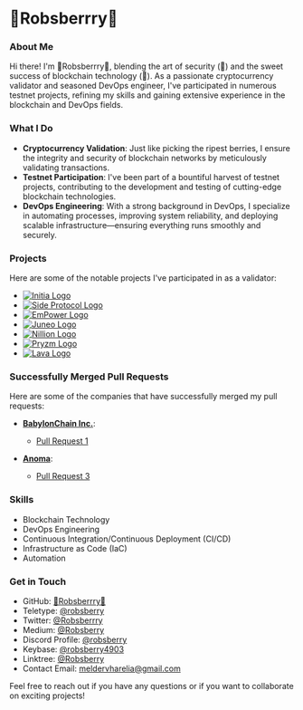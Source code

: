 # 🔐Robsberrry🍇

### About Me

Hi there! I'm 🔐Robsberrry🍇, blending the art of security (🔐) and the sweet success of blockchain technology (🍇). As a passionate cryptocurrency validator and seasoned DevOps engineer, I've participated in numerous testnet projects, refining my skills and gaining extensive experience in the blockchain and DevOps fields.

### What I Do

- **Cryptocurrency Validation**: Just like picking the ripest berries, I ensure the integrity and security of blockchain networks by meticulously validating transactions.
- **Testnet Participation**: I've been part of a bountiful harvest of testnet projects, contributing to the development and testing of cutting-edge blockchain technologies.
- **DevOps Engineering**: With a strong background in DevOps, I specialize in automating processes, improving system reliability, and deploying scalable infrastructure—ensuring everything runs smoothly and securely.

### Projects

Here are some of the notable projects I've participated in as a validator:

- [![Initia Logo](https://pbs.twimg.com/profile_images/1604751287618113536/ayyW6i94_200x200.jpg)](https://scan.initia.tech/initiation-1/validators/initvaloper1w98g9kakkffwayazep6fpl6u7d4ektguyt90qe)
- [![Side Protocol Logo](https://pbs.twimg.com/profile_images/1666366346492542977/ywO_kmkx_200x200.jpg)](https://testnet.side.explorers.guru/validator/bcvaloper10j5t9p387fv9j80r3rcl9zqeylg22jt4fgjr0r)
- [![EmPower Logo](URL_ссылки_на_фото_EmPower)](https://testnet.itrocket.net/empower/staking/empowervaloper1f4pdukln92a5x08uxvueazwfceym7tr4e0a46m)
- [![Juneo Logo](https://pbs.twimg.com/profile_images/1660629238372790273/zmyiq2yj_200x200.jpg)](https://socotra.mcnscan.io/chain/mKe5MCK21ctRD8XXiVibCRL7LrJbcx3apPPRapJ3VgGQj21Tb)
- [![Nillion Logo](https://pbs.twimg.com/profile_images/1464770850293534720/AdOJJAHw_200x200.jpg)](https://testnet.nillion.explorers.guru/validator/nillionvaloper1zkxw7rce5a5frvm72942t5w8pkfhhtcaa78a89)
- [![Pryzm Logo](https://pbs.twimg.com/profile_images/1711757188757168128/tASYFnV8_200x200.jpg)](https://testnet.itrocket.net/pryzm/staking/pryzmvaloper13d3wz9mq9zyslqwlkfa3qmdpz7ssvu0jm6jqnz)
- [![Lava Logo](https://pbs.twimg.com/profile_images/1628433459977850882/l4oqDz8R_200x200.jpg)](https://explorer.stavr.tech/Lava-Testnet/staking/lava@valoper1ejrru4058x3unsvtc9spnsx25wyd3khvehyexe)

### Successfully Merged Pull Requests

Here are some of the companies that have successfully merged my pull requests:

- **[BabylonChain Inc.](https://babylonchain.io/)**:
  - [Pull Request 1](https://github.com/babylonchain/networks/pull/305)

- **[Anoma](https://anoma.net/)**:
  - [Pull Request 3](https://github.com/anoma/namada-testnets/pull/2971)

### Skills

- Blockchain Technology
- DevOps Engineering
- Continuous Integration/Continuous Deployment (CI/CD)
- Infrastructure as Code (IaC)
- Automation

### Get in Touch

- GitHub: [🔐Robsberrry🍇](https://github.com/yourusername)
- Teletype: [@robsberry](https://teletype.in/@robsberry)
- Twitter: [@Robsberrry](https://x.com/Robsberrry)
- Medium: [@Robsberry](https://medium.com/@Robsberry)
- Discord Profile: [@robsberry](https://discord.com/users/961418297230905364)
- Keybase: [@robsberry4903](https://keybase.io/robsberry4903)
- Linktree: [@Robsberry](https://linktr.ee/Robsberry)
- Contact Email: [meldervharelia@gmail.com](mailto:meldervharelia@gmail.com)

Feel free to reach out if you have any questions or if you want to collaborate on exciting projects!

